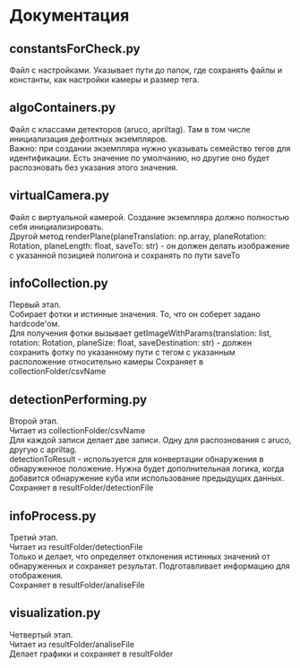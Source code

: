# Документация
## constantsForCheck.py
Файл с настройками. Указывает пути до папок, где сохранять файлы и константы, как настройки камеры и размер тега.
## algoContainers.py
Файл с классами детекторов (aruco, apriltag). Там в том числе инициализация дефолтных экземпляров. \
Важно: при создании экземпляра нужно указывать семейство тегов для идентификации. Есть значение по умолчанию, но другие оно будет распозновать без указания этого значения.
## virtualCamera.py
Файл с виртуальной камерой. Создание экземпляра должно полностью себя инициализировать. \
Другой метод renderPlane(planeTranslation: np.array, planeRotation: Rotation, planeLength: float, saveTo: str) - он должен делать изображение с указанной позицией полигона и сохранять по пути saveTo
## infoCollection.py
Первый этап. \
Собирает фотки и истинные значения. То, что он соберет задано hardcode'ом. \
Для получения фотки вызывает getImageWithParams(translation: list, rotation: Rotation, planeSize: float, saveDestination: str) - должен сохранить фотку по указанному пути с тегом с указанным расположение относительно камеры
Сохраняет в collectionFolder/csvName
## detectionPerforming.py
Второй этап. \
Читает из collectionFolder/csvName \
Для каждой записи делает две записи. Одну для распознования с aruco, другую с apriltag. \
detectionToResult - используется для конвертации обнаружения в обнаруженное положение. Нужна будет дополнительная логика, когда добавится обнаружение куба или использование предыдущих данных. \
Сохраняет в resultFolder/detectionFile
## infoProcess.py
Третий этап. \
Читает из resultFolder/detectionFile \
Только и делает, что определяет отклонения истинных значений от обнаруженных и сохраняет результат. Подготавливает информацию для отображения. \
Сохраняет в resultFolder/analiseFile
## visualization.py
Четвертый этап. \
Читает из resultFolder/analiseFile \
Делает графики и сохраняет в resultFolder
